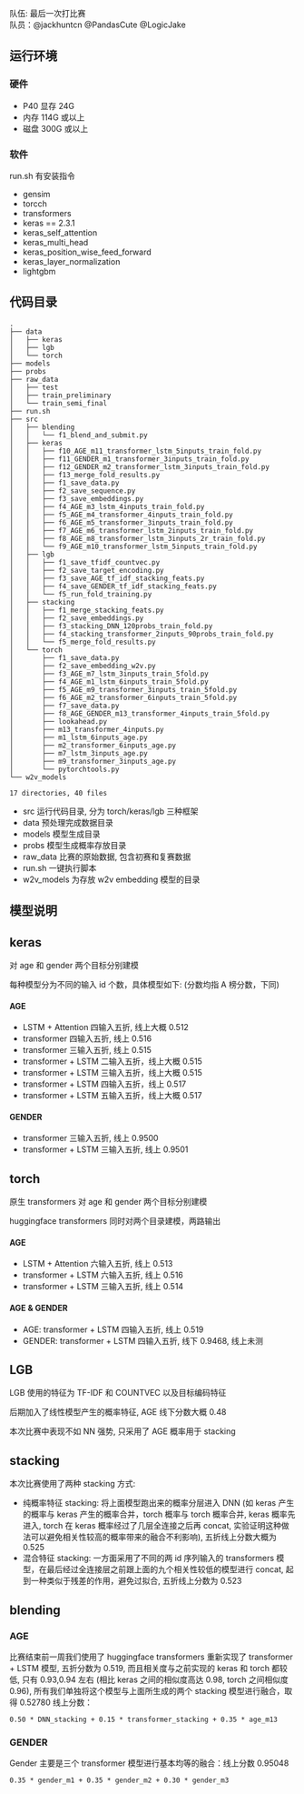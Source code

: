 队伍: 最后一次打比赛  
队员：@jackhuntcn @PandasCute @LogicJake
## 运行环境
### 硬件
- P40 显存 24G
- 内存 114G 或以上
- 磁盘 300G 或以上

### 软件
run.sh 有安装指令

- gensim
- torcch
- transformers
- keras == 2.3.1
- keras_self_attention 
- keras_multi_head 
- keras_position_wise_feed_forward 
- keras_layer_normalization
- lightgbm

## 代码目录

```
.
├── data
│   ├── keras
│   ├── lgb
│   └── torch
├── models
├── probs
├── raw_data
│   ├── test
│   ├── train_preliminary
│   └── train_semi_final
├── run.sh
├── src
│   ├── blending
│   │   └── f1_blend_and_submit.py
│   ├── keras
│   │   ├── f10_AGE_m11_transformer_lstm_5inputs_train_fold.py
│   │   ├── f11_GENDER_m1_transformer_3inputs_train_fold.py
│   │   ├── f12_GENDER_m2_transformer_lstm_3inputs_train_fold.py
│   │   ├── f13_merge_fold_results.py
│   │   ├── f1_save_data.py
│   │   ├── f2_save_sequence.py
│   │   ├── f3_save_embeddings.py
│   │   ├── f4_AGE_m3_lstm_4inputs_train_fold.py
│   │   ├── f5_AGE_m4_transformer_4inputs_train_fold.py
│   │   ├── f6_AGE_m5_transformer_3inputs_train_fold.py
│   │   ├── f7_AGE_m6_transformer_lstm_2inputs_train_fold.py
│   │   ├── f8_AGE_m8_transformer_lstm_3inputs_2r_train_fold.py
│   │   └── f9_AGE_m10_transformer_lstm_5inputs_train_fold.py
│   ├── lgb
│   │   ├── f1_save_tfidf_countvec.py
│   │   ├── f2_save_target_encoding.py
│   │   ├── f3_save_AGE_tf_idf_stacking_feats.py
│   │   ├── f4_save_GENDER_tf_idf_stacking_feats.py
│   │   └── f5_run_fold_training.py
│   ├── stacking
│   │   ├── f1_merge_stacking_feats.py
│   │   ├── f2_save_embeddings.py
│   │   ├── f3_stacking_DNN_120probs_train_fold.py
│   │   ├── f4_stacking_transformer_2inputs_90probs_train_fold.py
│   │   └── f5_merge_fold_results.py
│   └── torch
│       ├── f1_save_data.py
│       ├── f2_save_embedding_w2v.py
│       ├── f3_AGE_m7_lstm_3inputs_train_5fold.py
│       ├── f4_AGE_m1_lstm_6inputs_train_5fold.py
│       ├── f5_AGE_m9_transformer_3inputs_train_5fold.py
│       ├── f6_AGE_m2_transformer_6inputs_train_5fold.py
│       ├── f7_save_data.py
│       ├── f8_AGE_GENDER_m13_transformer_4inputs_train_5fold.py
│       ├── lookahead.py
│       ├── m13_transformer_4inputs.py
│       ├── m1_lstm_6inputs_age.py
│       ├── m2_transformer_6inputs_age.py
│       ├── m7_lstm_3inputs_age.py
│       ├── m9_transformer_3inputs_age.py
│       └── pytorchtools.py
└── w2v_models

17 directories, 40 files
```

- src 运行代码目录, 分为 torch/keras/lgb 三种框架
- data 预处理完成数据目录
- models 模型生成目录
- probs 模型生成概率存放目录
- raw_data 比赛的原始数据, 包含初赛和复赛数据
- run.sh 一键执行脚本
- w2v_models 为存放 w2v embedding 模型的目录

## 模型说明

## keras

对 age 和 gender 两个目标分别建模

每种模型分为不同的输入 id 个数，具体模型如下: (分数均指 A 榜分数，下同)

#### AGE

- LSTM + Attention 四输入五折, 线上大概 0.512
- transformer 四输入五折, 线上 0.516
- transformer 三输入五折, 线上 0.515
- transformer + LSTM 二输入五折，线上大概 0.515
- transformer + LSTM 三输入五折，线上大概 0.515
- transformer + LSTM 四输入五折，线上 0.517
- transformer + LSTM 五输入五折，线上大概 0.517

#### GENDER
- transformer 三输入五折, 线上 0.9500
- transformer + LSTM 三输入五折, 线上 0.9501


## torch

原生 transformers 对 age 和 gender 两个目标分别建模

huggingface transformers 同时对两个目录建模，两路输出

#### AGE

- LSTM + Attention 六输入五折, 线上 0.513 
- transformer + LSTM 六输入五折, 线上 0.516
- transformer + LSTM 三输入五折, 线上 0.514

#### AGE & GENDER

- AGE: transformer + LSTM 四输入五折, 线上 0.519
- GENDER: transformer + LSTM 四输入五折, 线下 0.9468, 线上未测

## LGB

LGB 使用的特征为 TF-IDF 和 COUNTVEC 以及目标编码特征

后期加入了线性模型产生的概率特征, AGE 线下分数大概 0.48 

本次比赛中表现不如 NN 强势, 只采用了 AGE 概率用于 stacking

## stacking

本次比赛使用了两种 stacking 方式:

- 纯概率特征 stacking: 将上面模型跑出来的概率分层进入 DNN (如 keras 产生的概率与 keras 产生的概率合并，torch 概率与 torch 概率合并, keras 概率先进入, torch 在 keras 概率经过了几层全连接之后再 concat, 实验证明这种做法可以避免相关性较高的概率带来的融合不利影响), 五折线上分数大概为 0.525
- 混合特征 stacking: 一方面采用了不同的两 id 序列输入的 transformers 模型，在最后经过全连接层之前跟上面的九个相关性较低的模型进行 concat, 起到一种类似于残差的作用，避免过拟合, 五折线上分数为 0.523

## blending

### AGE

比赛结束前一周我们使用了 huggingface transformers 重新实现了 transformer + LSTM 模型, 五折分数为 0.519, 而且相关度与之前实现的 keras 和 torch 都较低, 只有 0.93,0.94 左右 (相比 keras 之间的相似度高达 0.98, torch 之间相似度 0.96), 所有我们单独将这个模型与上面所生成的两个 stacking 模型进行融合，取得 0.52780 线上分数： 


```
0.50 * DNN_stacking + 0.15 * transformer_stacking + 0.35 * age_m13
```

### GENDER

Gender 主要是三个 transformer 模型进行基本均等的融合：线上分数 0.95048

```
0.35 * gender_m1 + 0.35 * gender_m2 + 0.30 * gender_m3
```